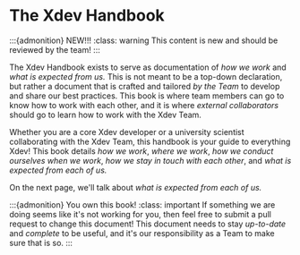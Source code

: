 # The Xdev Handbook

:::{admonition} NEW!!!
:class: warning
This content is new and should be reviewed by the team!
:::

The Xdev Handbook exists to serve as documentation of *how we work* and *what is expected from us.*  This is not meant to be a top-down declaration, but rather a document that is crafted and tailored *by the Team* to develop and share our best practices.  This book is where team members can go to know how to work with each other, and it is where *external collaborators* should go to learn how to work with the Xdev Team.

Whether you are a core Xdev developer or a university scientist collaborating with the Xdev Team, this handbook is your guide to everything Xdev!  This book details *how we work*, *where we work*, *how we conduct ourselves when we work*, *how we stay in touch with each other*, and *what is expected from each of us.*

On the next page, we'll talk about *what is expected from each of us.*

:::{admonition} You own this book!
:class: important
If something we are doing seems like it's not working for you, then feel free to submit a pull request to change this document!  This document needs to stay *up-to-date* and *complete* to be useful, and it's our responsibility as a Team to make sure that is so.
:::
